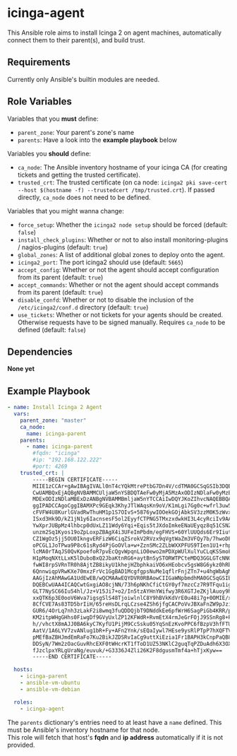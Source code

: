 icinga-agent
=========

This Ansible role aims to install Icinga 2 on agent machines, automatically connect them to their parent(s), and build trust.

Requirements
------------

Currently only Ansible's builtin modules are needed.

Role Variables
--------------

Variables that you **must** define:

- `parent_zone`: Your parent's zone's name
- `parents`: Have a look into the **example playbook** below

Variables you **should** define:

- `ca_node`: The Ansible inventory hostname of your icinga CA (for creating tickets and getting the trusted certificate).
- `trusted_crt`: The trusted certificate (on ca node: `icinga2 pki save-cert --host $(hostname -f) --trustedcert /tmp/trusted.crt`). If passed directly, `ca_node` does not need to be defined.

Variables that you might wanna change:  

- `force_setup`: Whether the `icinga2 node setup` should be forced (default: `false`)
- `install_check_plugins`: Whether or not to also install monitoring-plugins / nagios-plugins (default: `true`)
- `global_zones`: A list of additional global zones to deploy onto the agent.
- `icinga2_port`: The port icinga2 should use (default: `5665`)
- `accept_config`: Whether or not the agent should accept configuration from its parent (default: `true`)
- `accept_commands`: Whether or not the agent should accept commands from its parent (default: `true`)
- `disable_confd`: Whether or not to disable the inclusion of the `/etc/icinga2/conf.d` directory (default: `true`)
- `use_tickets`: Whether or not tickets for your agents should be created. Otherwise requests have to be signed manually. Requires `ca_node` to be defined (default: `false`)

Dependencies
------------

**None yet**

Example Playbook
----------------

```yml
- name: Install Icinga 2 Agent
  vars:
    parent_zone: "master"
    ca_node:
      name: icinga-parent
    parents:
      - name: icinga-parent
        #fqdn: "icinga"
        #ip: "192.168.122.222"
        #port: 4269
    trusted_crt: |
        -----BEGIN CERTIFICATE-----
        MIIE1zCCAr+gAwIBAgIVALl0nT4cYQkMtrePtbG7Dn4V/cdTMA0GCSqGSIb3DQEB
        CwUAMBQxEjAQBgNVBAMMCUljaW5nYSBDQTAeFw0yMjA5MzAxODIzNDlaFw0yMzEx
        MDExODIzNDlaMBExDzANBgNVBAMMBmljaW5nYTCCAiIwDQYJKoZIhvcNAQEBBQAD
        ggIPADCCAgoCggIBAMXPc9GEqk3KhyJTlWAqsKn9oV/K1mLgi7Gg0c+wfrl3uw5u
        cFVFW4U8KurlGVadRwThuHM1p1S7OIvS+5876ywIOOekGOjAbkSV3zzM0K5zWvxZ
        ISxd3Hk9D/kZ1jN1y6IacnsesF5ol2EyyfCTPNG5TMxzxdwkHI3L4cyRciIv9AAp
        YwXprJUBpMz4lhbcp0dUxLZ11Wdy6Yqi+Eqis5tJXdoImkeENaUEyqz8q51CSNZF
        unzm2Sq1Kyos19oZpLoxpZBAgX4i3UFeImPbdm/egFHVS+60YlUUQds6Er9Iiut+
        CZ1WgOz5jj5OU0IkngvERFizW6CiqZSrokV2RVzx9qVgtWaZm3VFQy7b/7hwoDFC
        oPCGL1JoTPwa9P8c61sRyd4PjGoOVla+w+ZznSMc2ZLbWXXPFUS9TIen1U1+rhpL
        lcMA0rTAqJS0QvKpoefoR7pvEcQgvWpqnLiO0ewo2mPDXpWUlXulYuCLqKSSmoFh
        H1pMoqNXtLLxK5lDuboBxQ2JbaKtnRG6+aytBnSySTORWTPCteMDQ3GGLGTcNNGp
        fwWI8rpSVRnTR0h8AjtZB8ikyU1khejHZbphkaiVO6xHEobcv5gsW8G6ykz0hRbI
        6QnnwiqpVRwKXe70mxzFrVc1GgBAD1McgfgpsNuMe1qflrFnjZTn7+u4hgWbAgMB
        AAGjIzAhMAwGA1UdEwEB/wQCMAAwEQYDVR0RBAowCIIGaWNpbmdhMA0GCSqGSIb3
        DQEBCwUAA4ICAQCwtGxgiAO8cjNN/73h6pNKhCfiCtGY0yf7mzcCz7R9TFqu1igi
        GLT7NySC66Iu54hl/Jz+V15Ji7+o2/In5tzAYHnYWifwy3R6XGTJeZKjlAuoy9hM
        xxQTK6p3E0ooV6Wva7igsgSlS48TjoiwlnlC8Y9hBVkKdVrE0u48i7g+0OMIE/xC
        8CfCVE7As83TD5brIiH/65reHsDLrqLCzse4ZSh6jfgCACPoVvJBXaFnZW9pJziY
        GUR6/4OrLq7nh3zLakF2i8wmq3fuQDDQjbT9DNddkEe6pfWrH6SagPiGb4KRR/pk
        KM2itpWHgGHhs0FiwgDf9GVyUxlZP12KFWdR+RvmEtX4rmJeGrFOjJ9SSnRg8+Pd
        h//vhctX8mAJJ0BA6kyC7KyfU1PijM9CcSsku05YqSnEzKvoPPC6fBzpV3hfFTUz
        AatV/1A6LYV7zvANlug1bR+Fy+AFn2Ynk/sEQaIywl7HEse9ysRlPTpP7hXQFTV4
        pMEfBaZBHJmdEmRaFo7Ku2BikJZDSRvIaCg9uttXiEzia1Fr1BAPH3kCnpPaQB8P
        DDSyN/7Wm2zOacGuvRhcEXF0tWHcrKT1fToD1UZ53NKlC2guqTqPZDuAdh6X3OXb
        fJzclpxYRLgUraNg/euvuk/+G3336J4Zli26K2F8dgusmTmf4a+hTjxKyw==
        -----END CERTIFICATE-----

  hosts:
    - icinga-parent
    - ansible-vm-ubuntu
    - ansible-vm-debian

  roles:
    - icinga-agent
```

The `parents` dictionary's entries need to at least have a `name` defined. This must be Ansible's inventory hostname for that node.  
This role will fetch that host's **fqdn** and **ip address** automatically if it is not provided.  
